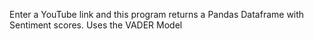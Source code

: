 Enter a YouTube link and this program returns a Pandas Dataframe with Sentiment scores. Uses the VADER Model

